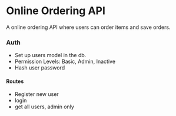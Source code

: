 # Online Ordering API
A online ordering API where users can order items and save orders.


### Auth
- Set up users model in the db.
- Permission Levels: Basic, Admin, Inactive
- Hash user password

#### Routes
 - Register new user
 - login
 - get all users, admin only


